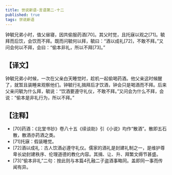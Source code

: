 ```yaml
---
title: 世说新语-言语第二-十二
published: true
tags: 世说新语
---
```


钟毓兄弟小时，值父昼寝，因共偷服药酒[70]。其父时觉，且托寐以观之[71]。毓拜而后饮，会饮而不拜。既而问毓何以拜，毓曰：“酒以成礼[72]，不敢不拜。”又问会何以不拜，会曰：“偷本非礼，所以不拜[73]。”

## 【译文】

钟毓兄弟小时候，一次在父亲白天睡觉时，趁机一起偷喝药酒。他父亲这时候醒了，就暂且装睡来观察他们。钟毓行礼揖拜后才饮酒，钟会只是喝酒而不拜。后来父亲问毓为什么拜，毓说：“饮酒要遵守礼仪，不敢不拜。”又问会为什么不拜，会说：“偷本是非礼行为，所以不拜。”

## 【注释】

- [70]药酒：《北堂书钞》卷八十五《续谈助》引《小说》均作“散酒”。散即五石散，散酒亦药酒之类。
- [71]托寐：假装睡觉。
- [72]酒以成礼：古人饮酒必遵守礼仪。儒家的酒礼是封建礼制之一，是维护尊卑长幼封建秩序、伦理道德的教化内容。其揖、让、升、拜繁文缛节甚盛。
- [73]“偷本非礼”二句：按此则与本篇4孔融二子盗酒事略同。盖即同一事而传闻有异。

